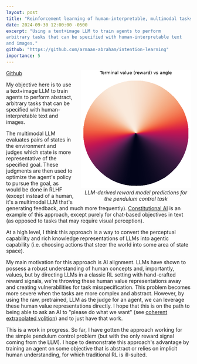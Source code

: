 ```yaml
---
layout: post
title: "Reinforcement learning of human-interpretable, multimodal tasks from AI feedback"
date: 2024-09-30 12:00:00 -0500
excerpt: "Using a text+image LLM to train agents to perform
arbitrary tasks that can be specified with human-interpretable text
and images."
github: "https://github.com/armaan-abraham/intention-learning"
importance: 5
---
```


<div style="float: right; margin-left: 20px; max-width: 300px">  
<img src="/assets/images/terminal_model.png" alt="Reward model visualization">
<figcaption style="text-align: center; font-style: italic;">LLM-derived reward model predictions for the pendulum control task</figcaption>
</div>

[Github](https://github.com/armaan-abraham/intention-learning)

My objective here is to use a text+image LLM to train agents to perform
abstract, arbitrary tasks that can be specified with human-interpretable text
and images.

The multimodal LLM evaluates pairs of states in the environment and judges
which state is more representative of the specified goal. These judgments are
then used to optimize the agent's policy to pursue the goal, as would be done in
RLHF (except instead of a human, it's a multimodal LLM that's generating
feedback, and much more frequently). [Constitutional
AI](https://arxiv.org/abs/2212.08073) is an example of this approach, except
purely for chat-based objectives in text (as opposed to tasks that may require
visual perception).

At a high level, I think this approach is a way to convert the perceptual
capability and rich knowledge representations of LLMs into agentic capability (i.e.
choosing actions that steer the world into some area of state space).

My main motivation for this approach is AI alignment. LLMs have shown to
possess a robust understanding of human concepts and, importantly, values, but
by directing LLMs in a classic RL setting with hand-crafted reward signals,
we're throwing these human value representations away and creating
vulnerabilities for task misspecification. This problem becomes more severe when
the tasks are more complex and abstract. However, by using the raw, pretrained,
LLM as the judge for an agent, we can leverage these human value representations
directly. I hope that this is on the path to being able to ask an AI to "please
do what we want" (see [coherent extrapolated
volition](https://intelligence.org/files/CEV.pdf)) and to just have that work.

 This is a work in progress. So far, I have gotten the approach working for the
simple pendulum control problem (but with the only reward signal coming from the
LLM). I hope to demonstrate this approach's advantage by training an agent on
some objective that is abstract or relies on implicit human understanding, for
which traditional RL is ill-suited.